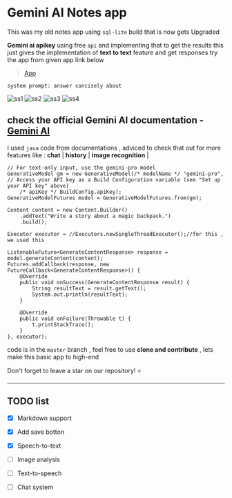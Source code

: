 # Gemini AI Notes app 

This was my old notes app using `sql-lite` build that is now gets Upgraded

__Gemini ai apikey__ 
using free `api` and implementing that to get the results 
this just gives the implementation of __text to text__ feature and get responses 
try the app from given app link below
> [App](https://drive.google.com/file/d/1VRBzX4uQj4vxgTZeTSuc1ZZxUvoFDBdm/view?usp=sharing) 

``system prompt: answer concisely about ``

![ss1](https://github.com/pranshusample765/Gemini-AI-diary-app/assets/58212835/a271be18-dcfb-43b0-9c0a-07d5cabb9035)
![ss2](https://github.com/pranshusample765/Gemini-AI-diary-app/assets/58212835/8cd3b078-d17e-4c72-9724-fcdfffe56340)
![ss3](https://github.com/pranshusample765/Gemini-AI-diary-app/assets/58212835/3867021c-bb44-485a-894c-cc031665f63b)
![ss4](https://github.com/pranshusample765/Gemini-AI-diary-app/assets/58212835/6592681b-1655-4e5c-8a48-0104b4dd0a1d)


## check the official Gemini AI documentation - [Gemini AI](https://ai.google.dev/tutorials/android_quickstart#multi-turn-conversations-chat)

I used `java` code from documentations , adviced to check that out for more features like : **chat** | **history** | **image recognition** |
```
// For text-only input, use the gemini-pro model
GenerativeModel gm = new GenerativeModel(/* modelName */ "gemini-pro",
// Access your API key as a Build Configuration variable (see "Set up your API key" above)
    /* apiKey */ BuildConfig.apiKey);
GenerativeModelFutures model = GenerativeModelFutures.from(gm);

Content content = new Content.Builder()
    .addText("Write a story about a magic backpack.")
    .build();

Executor executor = //Executors.newSingleThreadExecutor();//for this , we used this

ListenableFuture<GenerateContentResponse> response = model.generateContent(content);
Futures.addCallback(response, new FutureCallback<GenerateContentResponse>() {
    @Override
    public void onSuccess(GenerateContentResponse result) {
        String resultText = result.getText();
        System.out.println(resultText);
    }

    @Override
    public void onFailure(Throwable t) {
        t.printStackTrace();
    }
}, executor);
```

code is in the ``master`` branch , feel free to use __clone and contribute__ , lets make this basic app to high-end

Don't forget to leave a star on our repository! :star:

***

## TODO list

- [x]  Markdown support
- [x]  Add save botton
- [x]  Speech-to-text
- [ ]  Image analysis
- [ ]  Text-to-speech
- [ ]  Chat system
  




